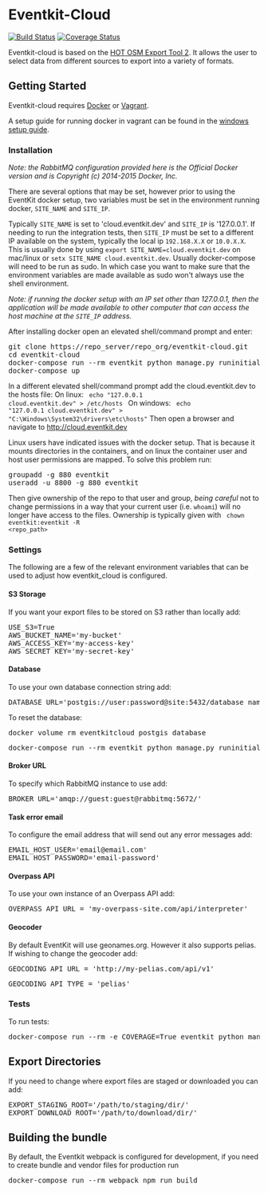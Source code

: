 Eventkit-Cloud
==============
[![Build Status](https://travis-ci.org/venicegeo/eventkit-cloud.svg?branch=master)](https://travis-ci.org/venicegeo/eventkit-cloud) [![Coverage Status](https://coveralls.io/repos/github/venicegeo/eventkit-cloud/badge.svg?branch=master)](https://coveralls.io/github/venicegeo/eventkit-cloud?branch=master)

Eventkit-cloud is based on the [HOT OSM Export Tool 2](https://github.com/hotosm/osm-export-tool2).  It allows the user to select data from different sources to export into a variety of formats.
  
## Getting Started
Eventkit-cloud requires [Docker](https://docs.docker.com/engine/installation/) or [Vagrant](https://www.vagrantup.com/). 

A setup guide for running docker in vagrant can be found in the [windows setup guide](windows.md).

### Installation 
_Note: the RabbitMQ configuration provided here is the Official Docker version and is Copyright (c) 2014-2015 Docker, Inc._

There are several options that may be set, however prior to using the EventKit docker setup, two variables must be set
in the environment running docker, `SITE_NAME` and `SITE_IP`.

Typically `SITE_NAME` is set to 'cloud.eventkit.dev' and `SITE_IP` is '127.0.0.1'.  If needing to run the integration tests,
then `SITE_IP` must be set to a different IP available on the system, typically the local ip `192.168.X.X` or `10.0.X.X`.
This is usually done by using `export SITE_NAME=cloud.eventkit.dev` on mac/linux or `setx SITE_NAME cloud.eventkit.dev`. 
Usually docker-compose will need to be run as sudo.  In which case you want to make sure that the environment variables are made available as sudo won't always use the shell environment.



_Note: if running the docker setup with an IP set other than 127.0.0.1, then the application will be made available to other computer that can access the host machine at the `SITE_IP` address._

After installing docker open an elevated shell/command prompt and enter:
<pre>git clone https://repo_server/repo_org/eventkit-cloud.git
cd eventkit-cloud
docker-compose run --rm eventkit python manage.py runinitial setup
docker-compose up</pre>
In a different elevated shell/command prompt add the cloud.eventkit.dev to the hosts file:
On linux:
<code> echo "127.0.0.1  cloud.eventkit.dev" > /etc/hosts </code>
On windows:
<code> echo "127.0.0.1  cloud.eventkit.dev" > "C:\Windows\System32\drivers\etc\hosts"</code>
Then open a browser and navigate to http://cloud.eventkit.dev

Linux users have indicated issues with the docker setup.  That is because it mounts directories in the containers, and on linux the container user and host user permissions are mapped. To solve this problem run:
<pre>groupadd -g 880 eventkit
useradd -u 8800 -g 880 eventkit</pre>
Then give ownership of the repo to that user and group, _being careful_ not to change permissions in a way that your current user (i.e. `whoami`) will no longer have access to the files.
Ownership is typically given with
<code> chown eventkit:eventkit -R <repo_path></code>

### Settings
The following are a few of the relevant environment variables that can be used to adjust how eventkit_cloud is configured.

#### S3 Storage
If you want your export files to be stored on S3 rather than locally add:
<pre>USE_S3=True
AWS_BUCKET_NAME='my-bucket'
AWS_ACCESS_KEY='my-access-key'
AWS_SECRET_KEY='my-secret-key'</pre>

#### Database
To use your own database connection string add:
<pre>DATABASE_URL='postgis://user:password@site:5432/database_name'</pre>

To reset the database:
<pre>docker volume rm eventkitcloud_postgis_database</pre>
<pre>docker-compose run --rm eventkit python manage.py runinitial setup</pre>

#### Broker URL
To specify which RabbitMQ instance to use add:
<pre>BROKER_URL='amqp://guest:guest@rabbitmq:5672/'</pre>

#### Task error email
To configure the email address that will send out any error messages add:
<pre>EMAIL_HOST_USER='email@email.com'
EMAIL_HOST_PASSWORD='email-password'</pre>

#### Overpass API
To use your own instance of an Overpass API add:
<pre>OVERPASS_API_URL = 'my-overpass-site.com/api/interpreter'</pre>

#### Geocoder
By default EventKit will use geonames.org. However it also supports pelias. If wishing to change the geocoder add:
<pre>GEOCODING_API_URL = 'http://my-pelias.com/api/v1'</pre>
<pre>GEOCODING_API_TYPE = 'pelias'</pre>

### Tests
To run tests:
<pre>docker-compose run --rm -e COVERAGE=True eventkit python manage.py test eventkit_cloud</pre>

## Export Directories
If you need to change where export files are staged or downloaded you can add:
<pre>EXPORT_STAGING_ROOT='/path/to/staging/dir/'
EXPORT_DOWNLOAD_ROOT='/path/to/download/dir/'</pre>


## Building the bundle
By default, the Eventkit webpack is configured for development, if you need to create bundle and vendor files for production run
<pre>docker-compose run --rm webpack npm run build</pre>
